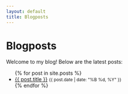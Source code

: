 ```yaml
---
layout: default
title: Blogposts
---
```

# Blogposts

Welcome to my blog! Below are the latest posts:

<ul>
    {% for post in site.posts %}
    <li>
        <a href="{{ post.url }}">{{ post.title }}</a>  
        <small>{{ post.date | date: "%B %d, %Y" }}</small>
    </li>
    {% endfor %}
</ul>
